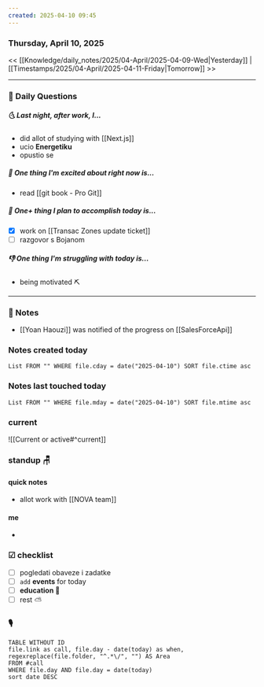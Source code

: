 ```yaml
---
created: 2025-04-10 09:45
---
```

### Thursday, April 10, 2025

<< [[Knowledge/daily_notes/2025/04-April/2025-04-09-Wed|Yesterday]] | [[Timestamps/2025/04-April/2025-04-11-Friday|Tomorrow]] >>

___
### 📅 Daily Questions
##### 🌜 **Last night, after work, I...**
- did allot of studying with [[Next.js]]
- ucio **Energetiku**
- opustio se

##### 🙌 **One thing I'm excited about right now is...**
- read [[git book - Pro Git]]

##### 🚀 **One+ thing I plan to accomplish today is...**
- [x] work on [[Transac Zones update ticket]]
- [ ] razgovor s Bojanom

##### 👎 **One thing I'm struggling with today is...**
- being motivated ⛏

---
### 📝 Notes
- [[Yoan Haouzi]] was notified of the progress on [[SalesForceApi]]

### Notes created today
```dataview
List FROM "" WHERE file.cday = date("2025-04-10") SORT file.ctime asc
```

### Notes last touched today
```dataview
List FROM "" WHERE file.mday = date("2025-04-10") SORT file.mtime asc
`````
### **current**
![[Current or active#^current]]

### **standup** 🪑

#### quick notes
- allot work with [[NOVA team]]
#### me
- 

### ☑ checklist
- [ ] pogledati  obaveze i zadatke
- [ ] `add` **events** for today
- [ ] **education 🎒**
- [ ] rest ⛅ 

### 🎙
```dataview
TABLE WITHOUT ID
file.link as call, file.day - date(today) as when, regexreplace(file.folder, "^.*\/", "") AS Area
FROM #call
WHERE file.day AND file.day = date(today)
sort date DESC
```
